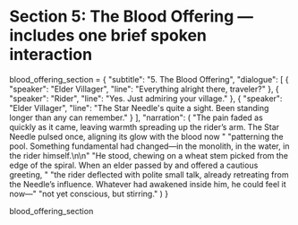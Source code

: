 # Section 5: The Blood Offering — includes one brief spoken interaction
blood_offering_section = {
    "subtitle": "5. The Blood Offering",
    "dialogue": [
        {
            "speaker": "Elder Villager",
            "line": "Everything alright there, traveler?"
        },
        {
            "speaker": "Rider",
            "line": "Yes. Just admiring your village."
        },
        {
            "speaker": "Elder Villager",
            "line": "The Star Needle's quite a sight. Been standing longer than any can remember."
        }
    ],
    "narration": (
        "The pain faded as quickly as it came, leaving warmth spreading up the rider’s arm. The Star Needle pulsed once, aligning its glow with the blood now "
        "patterning the pool. Something fundamental had changed—in the monolith, in the water, in the rider himself.\n\n"
        "He stood, chewing on a wheat stem picked from the edge of the spiral. When an elder passed by and offered a cautious greeting, "
        "the rider deflected with polite small talk, already retreating from the Needle’s influence. Whatever had awakened inside him, he could feel it now—"
        "not yet conscious, but stirring."
    )
}

blood_offering_section